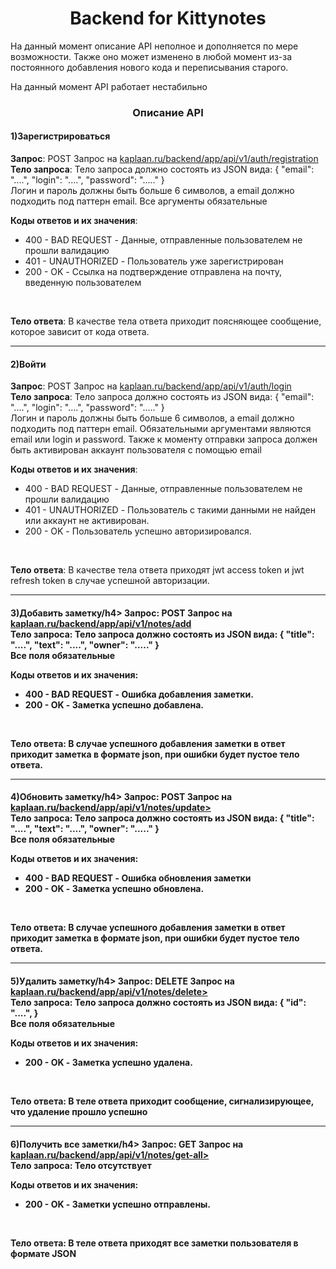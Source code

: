 <h1 align="center">Backend for Kittynotes</h1>

<p>На данный момент описание API неполное и дополняется по мере возможности.
Также оно может изменено в любой момент из-за постоянного добавления нового кода и переписывания старого.</p>
<p>На данный момент API работает нестабильно</p>

<h3 align="center">Описание API</h3>
<h4>1)Зарегистрироваться</h4>
<b>Запрос</b>: POST Запрос на <a href = kaplaan.ru/backend/app/api/v1/auth/registration>kaplaan.ru/backend/app/api/v1/auth/registration<a> <br>
<b>Тело запроса</b>: Тело запроса должно состоять из JSON вида:
{
 "email": "....",
 "login": "....",
 "password": "....."
} <br>
Логин и пароль должны быть больше 6 символов, а email должно подходить под паттерн email. Все аргументы обязательные <br>

<b>Коды ответов и их значения</b>: <br>
<ul>
  <li> 400 - BAD REQUEST - Данные, отправленные пользователем не прошли валидацию
  </li>
  
  <li> 401 - UNAUTHORIZED - Пользователь уже зарегистрирован
  </li>
  
  <li> 200 - OK - Ссылка на подтверждение отправлена на почту, введенную пользователем
  </li>
 </ul> <br>
 
 <b>Тело ответа</b>: В качестве тела ответа приходит поясняющее сообщение, которое зависит от кода ответа. <br>
 <hr>
 
 <h4>2)Войти</h4>
<b>Запрос</b>: POST Запрос на <a href = kaplaan.ru/backend/app/api/v1/auth/login>kaplaan.ru/backend/app/api/v1/auth/login<a> <br>
<b>Тело запроса</b>: Тело запроса должно состоять из JSON вида:
{
 "email": "....",
 "login": "....",
 "password": "....."
} <br>
Логин и пароль должны быть больше 6 символов, а email должно подходить под паттерн email. Обязательными аргументами являются email или login и password.
Также к моменту отправки запроса должен быть активирован аккаунт пользователя с помощью email<br>

<b>Коды ответов и их значения</b>: <br>
<ul>
  <li> 400 - BAD REQUEST - Данные, отправленные пользователем не прошли валидацию
  </li>
  
  <li> 401 - UNAUTHORIZED - Пользователь с такими данными не найден или аккаунт не активирован.
  </li>
  
  <li> 200 - OK - Пользователь успешно авторизировался.
  </li>
 </ul> <br>
 
 <b>Тело ответа</b>: В качестве тела ответа приходят jwt access token и jwt refresh token в случае успешной авторизации.
  <hr>

  <h4>3)Добавить заметку/h4>
<b>Запрос</b>: POST Запрос на <a href = kaplaan.ru/backend/app/api/v1/notes/add>kaplaan.ru/backend/app/api/v1/notes/add<a> <br>
<b>Тело запроса</b>: Тело запроса должно состоять из JSON вида:
{
 "title": "....",
 "text": "....",
 "owner": "....."
} <br>
Все поля обязательные<br>

<b>Коды ответов и их значения</b>: <br>
<ul>
  <li> 400 - BAD REQUEST - Ошибка добавления заметки.
  </li>

  <li> 200 - OK - Заметка успешно добавлена.
  </li>
 </ul> <br>
 
 <b>Тело ответа</b>: В случае успешного добавления заметки в ответ приходит заметка в формате json, при ошибки будет пустое тело ответа.
 <hr>

 <h4>4)Обновить заметку/h4>
<b>Запрос</b>: POST Запрос на <a href = kaplaan.ru/backend/app/api/v1/notes/update>kaplaan.ru/backend/app/api/v1/notes/update></a> <br>
<b>Тело запроса</b>: Тело запроса должно состоять из JSON вида:
{
 "title": "....",
 "text": "....",
 "owner": "....."
} <br>
Все поля обязательные<br>

<b>Коды ответов и их значения</b>: <br>
<ul>
  <li> 400 - BAD REQUEST - Ошибка обновления заметки
  </li>

  <li> 200 - OK - Заметка успешно обновлена.
  </li>
 </ul> <br>
 
 <b>Тело ответа</b>: В случае успешного добавления заметки в ответ приходит заметка в формате json, при ошибки будет пустое тело ответа.
 <hr>

  <h4>5)Удалить заметку/h4>
<b>Запрос</b>: DELETE Запрос на <a href = kaplaan.ru/backend/app/api/v1/notes/delete>kaplaan.ru/backend/app/api/v1/notes/delete></a> <br>
<b>Тело запроса</b>: Тело запроса должно состоять из JSON вида:
{
 "id": "....",
} <br>
Все поля обязательные<br>

<b>Коды ответов и их значения</b>: <br>
<ul>

  <li> 200 - OK - Заметка успешно удалена.
  </li>
 </ul> <br>
 
 <b>Тело ответа</b>: В теле ответа приходит сообщение, сигнализирующее, что удаление прошло успешно
 <hr>
 
 <h4>6)Получить все заметки/h4>
<b>Запрос</b>: GET Запрос на <a href = kaplaan.ru/backend/app/api/v1/notes/get-all>kaplaan.ru/backend/app/api/v1/notes/get-all></a> <br>
<b>Тело запроса</b>: Тело отсутствует

<b>Коды ответов и их значения</b>: <br>
<ul>

  <li> 200 - OK - Заметки успешно отправлены.
  </li>
 </ul> <br>
 
 <b>Тело ответа</b>: В теле ответа приходят все заметки пользователя в формате JSON

